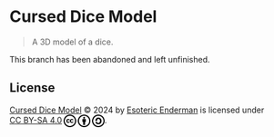 # Cursed Dice Model

> A 3D model of a dice.

This branch has been abandoned and left unfinished.

## License

<p xmlns:cc="http://creativecommons.org/ns#" xmlns:dct="http://purl.org/dc/terms/">
  <a property="dct:title" rel="cc:attributionURL" href="https://github.com/EsotericEnderman/cursed-dice-model">Cursed Dice Model</a> &copy; 2024 by <a rel="cc:attributionURL dct:creator" property="cc:attributionName" href="https://enderman.dev">Esoteric Enderman</a> is licensed under <a href="./LICENSE" target="_blank" rel="license noopener noreferrer" style="display: inline-block">CC BY-SA 4.0</a><a href="https://creativecommons.org/"><img style="height: 22px !important; margin-left: 3px; vertical-align: middle" src="./assets/images/icons/cc/cc.svg" alt="Creative Commons Icon" /><a href="https://creativecommons.org/licenses/by-sa/4.0/deed.en"><img style="height: 22px !important; margin-left: 3px; vertical-align: middle" src="./assets/images/icons/cc/by.svg" alt="Creative Commons Attribution Icon" /></a><a href="https://creativecommons.org/licenses/by-sa/4.0/deed.en"><img style="height: 22px !important; margin-left: 3px; vertical-align: middle" src="./assets/images/icons/cc/sa.svg" alt="Creative Commons ShareAlike Icon" /></a>.
</p>
